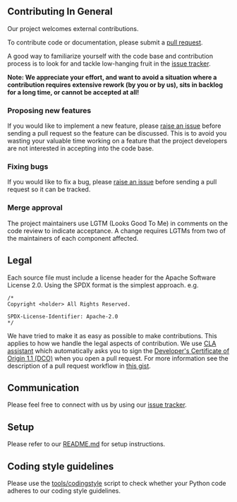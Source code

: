 <!--
  ------------------------------------------------------------------------
  Copyright 2020, 2021 IBM Corp. All Rights Reserved.
 
  Licensed under the Apache License, Version 2.0 (the "License");
  you may not use this file except in compliance with the License.
  You may obtain a copy of the License at
 
      http://www.apache.org/licenses/LICENSE-2.0
 
  Unless required by applicable law or agreed to in writing, software
  distributed under the License is distributed on an "AS IS" BASIS,
  WITHOUT WARRANTIES OR CONDITIONS OF ANY KIND, either express or implied.
  See the License for the specific language governing permissions and
  limitations under the License.
  ------------------------------------------------------------------------
-->

## Contributing In General
Our project welcomes external contributions.

To contribute code or documentation, please submit a [pull request](https://github.com/IBM/containerization-for-sap-s4hana/pulls).

A good way to familiarize yourself with the code base and contribution process is to look for and tackle low-hanging fruit in the [issue tracker](https://github.com/IBM/containerization-for-sap-s4hana/issues).


**Note: We appreciate your effort, and want to avoid a situation where a contribution requires extensive rework (by you or by us), sits in backlog for a long time, or cannot be accepted at all!**

### Proposing new features

If you would like to implement a new feature, please [raise an issue](https://github.com/IBM/containerization-for-sap-s4hana/issues) before sending a pull request so the feature can be discussed. This is to avoid you wasting your valuable time working on a feature that the project developers are not interested in accepting into the code base.

### Fixing bugs

If you would like to fix a bug, please [raise an issue](https://github.com/IBM/containerization-for-sap-s4hana/issues) before sending a pull request so it can be tracked.

### Merge approval

The project maintainers use LGTM (Looks Good To Me) in comments on the code review to indicate acceptance. A change requires LGTMs from two of the maintainers of each component affected.

<!--
For a list of the maintainers, see the [MAINTAINERS.md](MAINTAINERS.md) page.
-->

## Legal

Each source file must include a license header for the Apache Software License 2.0. Using the SPDX format is the simplest approach. e.g.

```
/*
Copyright <holder> All Rights Reserved.

SPDX-License-Identifier: Apache-2.0
*/
```

We have tried to make it as easy as possible to make contributions. This applies to how we handle the legal aspects of contribution. We use [CLA assistant](https://cla-assistant.io/) which automatically asks you to sign the [Developer's Certificate of Origin 1.1 (DCO)](https://gist.github.com/jridfe/cb9ed03deb37baa644e64eea3a327065) when you open a pull request. For more information see the description of a pull request workflow in [this gist](https://gist.github.com/reicolina/f30d7475157f3bf21ec6807a6caff85a).

## Communication
Please feel free to connect with us by using our [issue tracker](https://github.com/IBM/containerization-for-sap-s4hana/issues).

## Setup
Please refer to our [README.md](README.md) for setup instructions.

<!--
## Testing
**FIXME** Please provide information that helps the developer test any changes they make before submitting.
-->

## Coding style guidelines
Please use the [tools/codingstyle](tools/codingstyle) script to check whether your Python code adheres to our coding style guidelines.
